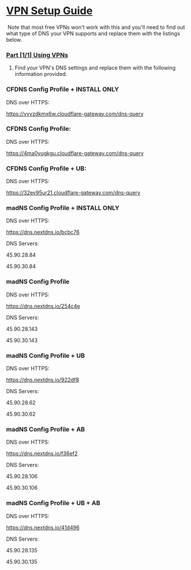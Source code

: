 # [VPN Setup Guide](accent://)
‎ 
Note that most free VPNs won't work with this and you'll need to find out what type of DNS your VPN supports and replace them with the listings below.

### [Part [1/1] Using VPNs](accent://)

1. Find your VPN's DNS settings and replace them with the following information provided. 

### CFDNS Config Profile + INSTALL ONLY

DNS over HTTPS:

https://vyvzdkmx6w.cloudflare-gateway.com/dns-query

### CFDNS Config Profile:

DNS over HTTPS:

https://4ma0yugkgu.cloudflare-gateway.com/dns-query

### CFDNS Config Profile + UB:

DNS over HTTPS:

https://32ev95ur21.cloudflare-gateway.com/dns-query

### madNS Config Profile + INSTALL ONLY

DNS over HTTPS:

https://dns.nextdns.io/bcbc76

DNS Servers:

45.90.28.84

45.90.30.84

### madNS Config Profile

DNS over HTTPS:

https://dns.nextdns.io/254c4e

DNS Servers:

45.90.28.143

45.90.30.143

### madNS Config Profile + UB

DNS over HTTPS:

https://dns.nextdns.io/922df8

DNS Servers:

45.90.28.62

45.90.30.62

### madNS Config Profile + AB

DNS over HTTPS:

https://dns.nextdns.io/f36ef2

DNS Servers:

45.90.28.106

45.90.30.106

### madNS Config Profile + UB + AB

DNS over HTTPS:

https://dns.nextdns.io/41d496

DNS Servers:

45.90.28.135

45.90.30.135
